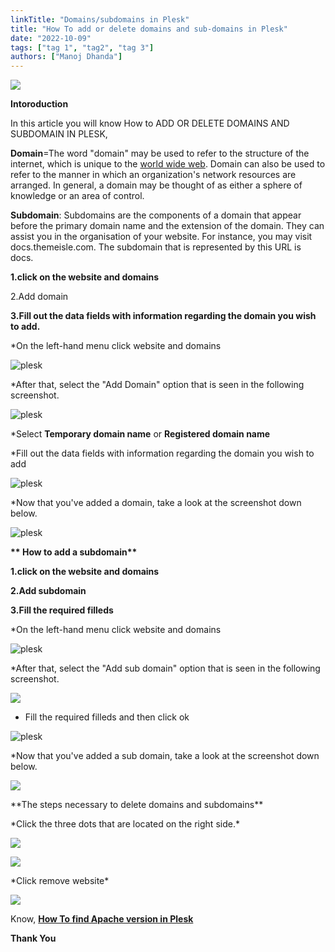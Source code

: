 ```yaml
---
linkTitle: "Domains/subdomains in Plesk"
title: "How To add or delete domains and sub-domains in Plesk"
date: "2022-10-09"
tags: ["tag 1", "tag2", "tag 3"]
authors: ["Manoj Dhanda"]
---
```


![](images/ADD-OR-DELETE-DOMAINS-AND-SUBDOMAIN-IN-PLESK-1-1024x576.png)

**Intoroduction**

In this article you will know How to ADD OR DELETE DOMAINS AND SUBDOMAIN IN PLESK,

**Domain**\=The word "domain" may be used to refer to the structure of the internet, which is unique to the [world wide web](https://en.wikipedia.org/wiki/World_Wide_Web). Domain can also be used to refer to the manner in which an organization's network resources are arranged. In general, a domain may be thought of as either a sphere of knowledge or an area of control.

**Subdomain**: Subdomains are the components of a domain that appear before the primary domain name and the extension of the domain. They can assist you in the organisation of your website. For instance, you may visit docs.themeisle.com. The subdomain that is represented by this URL is docs.

**1.click on the website and domains**

2.Add domain

**3.Fill out the data fields with information regarding the domain you wish to add.**

\*On the left-hand menu click website and domains

![plesk](images/image-176.png)

\*After that, select the "Add Domain" option that is seen in the following screenshot.

![plesk](images/image-177-1024x213.png)

\*Select **Temporary domain name** or **Registered domain name**

\*Fill out the data fields with information regarding the domain you wish to add

![plesk](images/image-178.png)

\*Now that you've added a domain, take a look at the screenshot down below.

![plesk](images/image-179-1024x175.png)

**\*\* How to add a subdomain\*\***

**1.click on the website and domains**

**2.Add subdomain**

**3.Fill the required filleds**

\*On the left-hand menu click website and domains

![plesk](images/image-176.png)

\*After that, select the "Add sub domain" option that is seen in the following screenshot.

![](images/image-180-1024x212.png)

- Fill the required filleds and then click ok

![plesk](images/image-181-1024x319.png)

\*Now that you've added a sub domain, take a look at the screenshot down below.

![](images/image-182-1024x326.png)

\*\*The steps necessary to delete domains and subdomains\*\*

\*Click the three dots that are located on the right side.\*

![](images/image-184-1024x220.png)

![](images/image-185.png)

\*Click remove website\*

![](images/image-186-1024x329.png)

Know, **[How To find Apache version in Plesk](https://utho.com/docs/tutorial/how-do-i-find-my-apache-version-in-plesk/)**

**Thank You**
